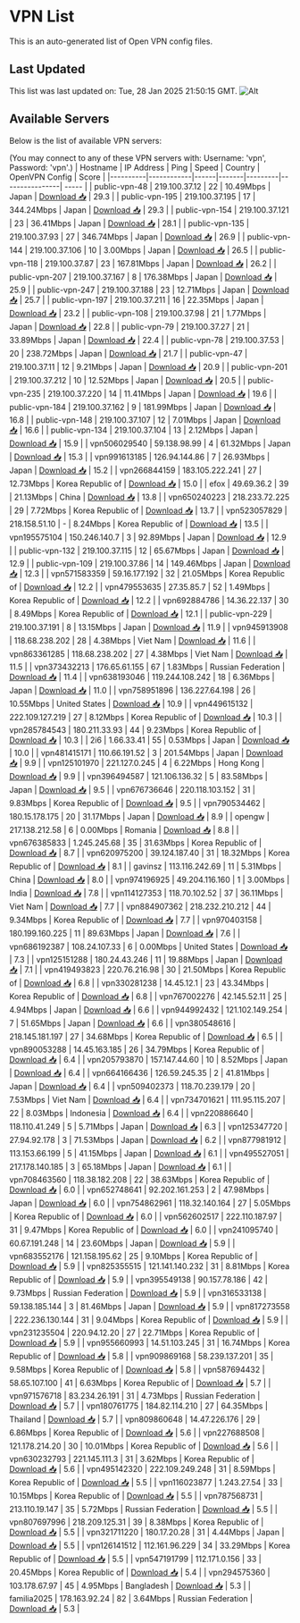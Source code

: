 # VPN List

This is an auto-generated list of Open VPN config files.

## Last Updated

This list was last updated on: Tue, 28 Jan 2025 21:50:15 GMT.
![Alt](https://repobeats.axiom.co/api/embed/186b98318ef1479477931607c1ad7d823f12451f.svg "Repobeats analytics image")

## Available Servers

Below is the list of available VPN servers:

(You may connect to any of these VPN servers with: Username: 'vpn', Password: 'vpn'.)
| Hostname | IP Address | Ping | Speed | Country | OpenVPN Config | Score |
|----------|------------|------|-------|---------|----------------| ----- |
| public-vpn-48 | 219.100.37.12 | 22 | 10.49Mbps | Japan | [Download 📥](./configs/server_0_JP.ovpn) | 29.3 |
| public-vpn-195 | 219.100.37.195 | 17 | 344.24Mbps | Japan | [Download 📥](./configs/server_1_JP.ovpn) | 29.3 |
| public-vpn-154 | 219.100.37.121 | 23 | 36.41Mbps | Japan | [Download 📥](./configs/server_2_JP.ovpn) | 28.1 |
| public-vpn-135 | 219.100.37.93 | 27 | 346.74Mbps | Japan | [Download 📥](./configs/server_3_JP.ovpn) | 26.9 |
| public-vpn-144 | 219.100.37.106 | 10 | 3.00Mbps | Japan | [Download 📥](./configs/server_4_JP.ovpn) | 26.5 |
| public-vpn-118 | 219.100.37.87 | 23 | 167.81Mbps | Japan | [Download 📥](./configs/server_5_JP.ovpn) | 26.2 |
| public-vpn-207 | 219.100.37.167 | 8 | 176.38Mbps | Japan | [Download 📥](./configs/server_6_JP.ovpn) | 25.9 |
| public-vpn-247 | 219.100.37.188 | 23 | 12.71Mbps | Japan | [Download 📥](./configs/server_7_JP.ovpn) | 25.7 |
| public-vpn-197 | 219.100.37.211 | 16 | 22.35Mbps | Japan | [Download 📥](./configs/server_8_JP.ovpn) | 23.2 |
| public-vpn-108 | 219.100.37.98 | 21 | 1.77Mbps | Japan | [Download 📥](./configs/server_9_JP.ovpn) | 22.8 |
| public-vpn-79 | 219.100.37.27 | 21 | 33.89Mbps | Japan | [Download 📥](./configs/server_10_JP.ovpn) | 22.4 |
| public-vpn-78 | 219.100.37.53 | 20 | 238.72Mbps | Japan | [Download 📥](./configs/server_11_JP.ovpn) | 21.7 |
| public-vpn-47 | 219.100.37.11 | 12 | 9.21Mbps | Japan | [Download 📥](./configs/server_12_JP.ovpn) | 20.9 |
| public-vpn-201 | 219.100.37.212 | 10 | 12.52Mbps | Japan | [Download 📥](./configs/server_13_JP.ovpn) | 20.5 |
| public-vpn-235 | 219.100.37.220 | 14 | 11.41Mbps | Japan | [Download 📥](./configs/server_14_JP.ovpn) | 19.6 |
| public-vpn-184 | 219.100.37.162 | 9 | 181.99Mbps | Japan | [Download 📥](./configs/server_15_JP.ovpn) | 16.8 |
| public-vpn-148 | 219.100.37.107 | 12 | 7.01Mbps | Japan | [Download 📥](./configs/server_16_JP.ovpn) | 16.6 |
| public-vpn-134 | 219.100.37.104 | 13 | 2.12Mbps | Japan | [Download 📥](./configs/server_17_JP.ovpn) | 15.9 |
| vpn506029540 | 59.138.98.99 | 4 | 61.32Mbps | Japan | [Download 📥](./configs/server_18_JP.ovpn) | 15.3 |
| vpn991613185 | 126.94.144.86 | 7 | 26.93Mbps | Japan | [Download 📥](./configs/server_19_JP.ovpn) | 15.2 |
| vpn266844159 | 183.105.222.241 | 27 | 12.73Mbps | Korea Republic of | [Download 📥](./configs/server_20_KR.ovpn) | 15.0 |
| efox | 49.69.36.2 | 39 | 21.13Mbps | China | [Download 📥](./configs/server_21_CN.ovpn) | 13.8 |
| vpn650240223 | 218.233.72.225 | 29 | 7.72Mbps | Korea Republic of | [Download 📥](./configs/server_22_KR.ovpn) | 13.7 |
| vpn523057829 | 218.158.51.10 | - | 8.24Mbps | Korea Republic of | [Download 📥](./configs/server_23_KR.ovpn) | 13.5 |
| vpn195575104 | 150.246.140.7 | 3 | 92.89Mbps | Japan | [Download 📥](./configs/server_24_JP.ovpn) | 12.9 |
| public-vpn-132 | 219.100.37.115 | 12 | 65.67Mbps | Japan | [Download 📥](./configs/server_25_JP.ovpn) | 12.9 |
| public-vpn-109 | 219.100.37.86 | 14 | 149.46Mbps | Japan | [Download 📥](./configs/server_26_JP.ovpn) | 12.3 |
| vpn571583359 | 59.16.177.192 | 32 | 21.05Mbps | Korea Republic of | [Download 📥](./configs/server_27_KR.ovpn) | 12.2 |
| vpn479553635 | 27.35.85.7 | 52 | 1.49Mbps | Korea Republic of | [Download 📥](./configs/server_28_KR.ovpn) | 12.2 |
| vpn692884786 | 14.36.22.137 | 30 | 8.49Mbps | Korea Republic of | [Download 📥](./configs/server_29_KR.ovpn) | 12.1 |
| public-vpn-229 | 219.100.37.191 | 8 | 13.15Mbps | Japan | [Download 📥](./configs/server_30_JP.ovpn) | 11.9 |
| vpn945913908 | 118.68.238.202 | 28 | 4.38Mbps | Viet Nam | [Download 📥](./configs/server_31_VN.ovpn) | 11.6 |
| vpn863361285 | 118.68.238.202 | 27 | 4.38Mbps | Viet Nam | [Download 📥](./configs/server_32_VN.ovpn) | 11.5 |
| vpn373432213 | 176.65.61.155 | 67 | 1.83Mbps | Russian Federation | [Download 📥](./configs/server_33_RU.ovpn) | 11.4 |
| vpn638193046 | 119.244.108.242 | 18 | 6.36Mbps | Japan | [Download 📥](./configs/server_34_JP.ovpn) | 11.0 |
| vpn758951896 | 136.227.64.198 | 26 | 10.55Mbps | United States | [Download 📥](./configs/server_35_US.ovpn) | 10.9 |
| vpn449615132 | 222.109.127.219 | 27 | 8.12Mbps | Korea Republic of | [Download 📥](./configs/server_36_KR.ovpn) | 10.3 |
| vpn285784543 | 180.211.33.93 | 44 | 9.23Mbps | Korea Republic of | [Download 📥](./configs/server_37_KR.ovpn) | 10.3 |
| 2i6 | 1.66.33.41 | 55 | 0.53Mbps | Japan | [Download 📥](./configs/server_38_JP.ovpn) | 10.0 |
| vpn481415171 | 110.66.191.52 | 3 | 201.54Mbps | Japan | [Download 📥](./configs/server_39_JP.ovpn) | 9.9 |
| vpn125101970 | 221.127.0.245 | 4 | 6.22Mbps | Hong Kong | [Download 📥](./configs/server_40_HK.ovpn) | 9.9 |
| vpn396494587 | 121.106.136.32 | 5 | 83.58Mbps | Japan | [Download 📥](./configs/server_41_JP.ovpn) | 9.5 |
| vpn676736646 | 220.118.103.152 | 31 | 9.83Mbps | Korea Republic of | [Download 📥](./configs/server_42_KR.ovpn) | 9.5 |
| vpn790534462 | 180.15.178.175 | 20 | 31.17Mbps | Japan | [Download 📥](./configs/server_43_JP.ovpn) | 8.9 |
| opengw | 217.138.212.58 | 6 | 0.00Mbps | Romania | [Download 📥](./configs/server_44_RO.ovpn) | 8.8 |
| vpn676385833 | 1.245.245.68 | 35 | 31.63Mbps | Korea Republic of | [Download 📥](./configs/server_45_KR.ovpn) | 8.7 |
| vpn620975200 | 39.124.187.40 | 31 | 18.32Mbps | Korea Republic of | [Download 📥](./configs/server_46_KR.ovpn) | 8.1 |
| gavinsz | 113.116.242.69 | 11 | 5.31Mbps | China | [Download 📥](./configs/server_47_CN.ovpn) | 8.0 |
| vpn974196925 | 49.204.116.160 | 1 | 3.00Mbps | India | [Download 📥](./configs/server_48_IN.ovpn) | 7.8 |
| vpn114127353 | 118.70.102.52 | 37 | 36.11Mbps | Viet Nam | [Download 📥](./configs/server_49_VN.ovpn) | 7.7 |
| vpn884907362 | 218.232.210.212 | 44 | 9.34Mbps | Korea Republic of | [Download 📥](./configs/server_50_KR.ovpn) | 7.7 |
| vpn970403158 | 180.199.160.225 | 11 | 89.63Mbps | Japan | [Download 📥](./configs/server_51_JP.ovpn) | 7.6 |
| vpn686192387 | 108.24.107.33 | 6 | 0.00Mbps | United States | [Download 📥](./configs/server_52_US.ovpn) | 7.3 |
| vpn125151288 | 180.24.43.246 | 11 | 19.88Mbps | Japan | [Download 📥](./configs/server_53_JP.ovpn) | 7.1 |
| vpn419493823 | 220.76.216.98 | 30 | 21.50Mbps | Korea Republic of | [Download 📥](./configs/server_54_KR.ovpn) | 6.8 |
| vpn330281238 | 14.45.12.1 | 23 | 43.34Mbps | Korea Republic of | [Download 📥](./configs/server_55_KR.ovpn) | 6.8 |
| vpn767002276 | 42.145.52.11 | 25 | 4.94Mbps | Japan | [Download 📥](./configs/server_56_JP.ovpn) | 6.6 |
| vpn944992432 | 121.102.149.254 | 7 | 51.65Mbps | Japan | [Download 📥](./configs/server_57_JP.ovpn) | 6.6 |
| vpn380548616 | 218.145.181.197 | 27 | 34.68Mbps | Korea Republic of | [Download 📥](./configs/server_58_KR.ovpn) | 6.5 |
| vpn890053288 | 14.45.163.185 | 26 | 34.79Mbps | Korea Republic of | [Download 📥](./configs/server_59_KR.ovpn) | 6.4 |
| vpn205793870 | 157.147.44.60 | 10 | 8.52Mbps | Japan | [Download 📥](./configs/server_60_JP.ovpn) | 6.4 |
| vpn664166436 | 126.59.245.35 | 2 | 41.81Mbps | Japan | [Download 📥](./configs/server_61_JP.ovpn) | 6.4 |
| vpn509402373 | 118.70.239.179 | 20 | 7.53Mbps | Viet Nam | [Download 📥](./configs/server_62_VN.ovpn) | 6.4 |
| vpn734701621 | 111.95.115.207 | 22 | 8.03Mbps | Indonesia | [Download 📥](./configs/server_63_ID.ovpn) | 6.4 |
| vpn220886640 | 118.110.41.249 | 5 | 5.71Mbps | Japan | [Download 📥](./configs/server_64_JP.ovpn) | 6.3 |
| vpn125347720 | 27.94.92.178 | 3 | 71.53Mbps | Japan | [Download 📥](./configs/server_65_JP.ovpn) | 6.2 |
| vpn877981912 | 113.153.66.199 | 5 | 41.15Mbps | Japan | [Download 📥](./configs/server_66_JP.ovpn) | 6.1 |
| vpn495527051 | 217.178.140.185 | 3 | 65.18Mbps | Japan | [Download 📥](./configs/server_67_JP.ovpn) | 6.1 |
| vpn708463560 | 118.38.182.208 | 22 | 38.63Mbps | Korea Republic of | [Download 📥](./configs/server_68_KR.ovpn) | 6.0 |
| vpn652748641 | 92.202.161.253 | 2 | 47.98Mbps | Japan | [Download 📥](./configs/server_69_JP.ovpn) | 6.0 |
| vpn754862961 | 118.32.140.164 | 27 | 5.05Mbps | Korea Republic of | [Download 📥](./configs/server_70_KR.ovpn) | 6.0 |
| vpn562602517 | 222.110.187.97 | 31 | 9.47Mbps | Korea Republic of | [Download 📥](./configs/server_71_KR.ovpn) | 6.0 |
| vpn241095740 | 60.67.191.248 | 14 | 23.60Mbps | Japan | [Download 📥](./configs/server_72_JP.ovpn) | 5.9 |
| vpn683552176 | 121.158.195.62 | 25 | 9.10Mbps | Korea Republic of | [Download 📥](./configs/server_73_KR.ovpn) | 5.9 |
| vpn825355515 | 121.141.140.232 | 31 | 8.81Mbps | Korea Republic of | [Download 📥](./configs/server_74_KR.ovpn) | 5.9 |
| vpn395549138 | 90.157.78.186 | 42 | 9.73Mbps | Russian Federation | [Download 📥](./configs/server_75_RU.ovpn) | 5.9 |
| vpn316533138 | 59.138.185.144 | 3 | 81.46Mbps | Japan | [Download 📥](./configs/server_76_JP.ovpn) | 5.9 |
| vpn817273558 | 222.236.130.144 | 31 | 9.04Mbps | Korea Republic of | [Download 📥](./configs/server_77_KR.ovpn) | 5.9 |
| vpn231235504 | 220.94.12.20 | 27 | 22.71Mbps | Korea Republic of | [Download 📥](./configs/server_78_KR.ovpn) | 5.9 |
| vpn955660993 | 14.51.103.245 | 31 | 16.74Mbps | Korea Republic of | [Download 📥](./configs/server_79_KR.ovpn) | 5.8 |
| vpn909869168 | 58.239.137.201 | 35 | 9.58Mbps | Korea Republic of | [Download 📥](./configs/server_80_KR.ovpn) | 5.8 |
| vpn587694432 | 58.65.107.100 | 41 | 6.63Mbps | Korea Republic of | [Download 📥](./configs/server_81_KR.ovpn) | 5.7 |
| vpn971576718 | 83.234.26.191 | 31 | 4.73Mbps | Russian Federation | [Download 📥](./configs/server_82_RU.ovpn) | 5.7 |
| vpn180761775 | 184.82.114.210 | 27 | 64.35Mbps | Thailand | [Download 📥](./configs/server_83_TH.ovpn) | 5.7 |
| vpn809860648 | 14.47.226.176 | 29 | 6.86Mbps | Korea Republic of | [Download 📥](./configs/server_84_KR.ovpn) | 5.6 |
| vpn227688508 | 121.178.214.20 | 30 | 10.01Mbps | Korea Republic of | [Download 📥](./configs/server_85_KR.ovpn) | 5.6 |
| vpn630232793 | 221.145.111.3 | 31 | 3.62Mbps | Korea Republic of | [Download 📥](./configs/server_86_KR.ovpn) | 5.6 |
| vpn495142320 | 222.109.249.248 | 31 | 8.59Mbps | Korea Republic of | [Download 📥](./configs/server_87_KR.ovpn) | 5.5 |
| vpn116023877 | 1.243.27.54 | 33 | 10.15Mbps | Korea Republic of | [Download 📥](./configs/server_88_KR.ovpn) | 5.5 |
| vpn787568731 | 213.110.19.147 | 35 | 5.72Mbps | Russian Federation | [Download 📥](./configs/server_89_RU.ovpn) | 5.5 |
| vpn807697996 | 218.209.125.31 | 39 | 8.38Mbps | Korea Republic of | [Download 📥](./configs/server_90_KR.ovpn) | 5.5 |
| vpn321711220 | 180.17.20.28 | 31 | 4.44Mbps | Japan | [Download 📥](./configs/server_91_JP.ovpn) | 5.5 |
| vpn126141512 | 112.161.96.229 | 34 | 33.29Mbps | Korea Republic of | [Download 📥](./configs/server_92_KR.ovpn) | 5.5 |
| vpn547191799 | 112.171.0.156 | 33 | 20.45Mbps | Korea Republic of | [Download 📥](./configs/server_93_KR.ovpn) | 5.4 |
| vpn294575360 | 103.178.67.97 | 45 | 4.95Mbps | Bangladesh | [Download 📥](./configs/server_94_BD.ovpn) | 5.3 |
| familia2025 | 178.163.92.24 | 82 | 3.64Mbps | Russian Federation | [Download 📥](./configs/server_95_RU.ovpn) | 5.3 |
